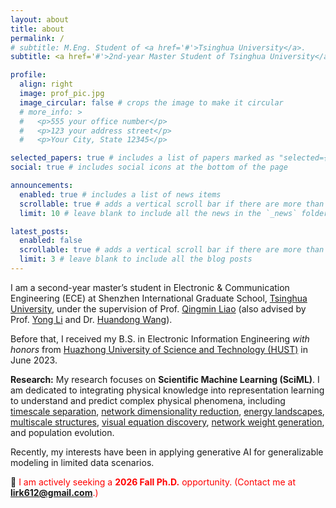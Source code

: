 ```yaml
---
layout: about
title: about
permalink: /
# subtitle: M.Eng. Student of <a href='#'>Tsinghua University</a>.
subtitle: <a href='#'>2nd-year Master Student of Tsinghua University</a>.

profile:
  align: right
  image: prof_pic.jpg
  image_circular: false # crops the image to make it circular
  # more_info: >
  #   <p>555 your office number</p>
  #   <p>123 your address street</p>
  #   <p>Your City, State 12345</p>

selected_papers: true # includes a list of papers marked as "selected={true}"
social: true # includes social icons at the bottom of the page

announcements:
  enabled: true # includes a list of news items
  scrollable: true # adds a vertical scroll bar if there are more than 3 news items
  limit: 10 # leave blank to include all the news in the `_news` folder

latest_posts:
  enabled: false
  scrollable: true # adds a vertical scroll bar if there are more than 3 new posts items
  limit: 3 # leave blank to include all the blog posts
---
```


I am a second-year master’s student in Electronic & Communication Engineering (ECE) at Shenzhen International Graduate School, [Tsinghua University](https://www.tsinghua.edu.cn/en/), under the supervision of Prof. [Qingmin Liao](https://dblp.org/pid/13/322) (also advised by Prof. [Yong Li](https://scholar.google.com/citations?user=kmgzPeQAAAAJ&hl=en&oi=ao) and Dr. [Huandong Wang](https://scholar.google.com/citations?user=PNbioq0AAAAJ&hl=en&oi=ao)).

Before that, I received my B.S. in Electronic Information Engineering *with honors* from [Huazhong University of Science and Technology (HUST)](https://english.hust.edu.cn/) in June 2023.

**Research:** My research focuses on **Scientific Machine Learning (SciML)**. I am dedicated to integrating physical knowledge into representation learning to understand and predict complex physical phenomena, including [timescale separation](https://dl.acm.org/doi/abs/10.1145/3580305.3599858), [network dimensionality reduction](https://dl.acm.org/doi/abs/10.1145/3637528.3671968), [energy landscapes](https://openreview.net/forum?id=PxRATSTDlS), [multiscale structures](https://arxiv.org/abs/2505.02450), [visual equation discovery](https://arxiv.org/abs/2505.11940), [network weight generation](https://arxiv.org/abs/2505.02450), and population evolution.

Recently, my interests have been in applying generative AI for generalizable modeling in limited data scenarios.

📢 <span style="color: red;">I am actively seeking a <strong style="color: red;">2026 Fall Ph.D.</strong> opportunity. (Contact me at <strong style="color: red;">lirk612@gmail.com</strong>.)</span>

<!-- Write your biography here. Tell the world about yourself. Link to your favorite [subreddit](http://reddit.com). You can put a picture in, too. The code is already in, just name your picture `prof_pic.jpg` and put it in the `img/` folder.

Put your address / P.O. box / other info right below your picture. You can also disable any of these elements by editing `profile` property of the YAML header of your `_pages/about.md`. Edit `_bibliography/papers.bib` and Jekyll will render your [publications page](/al-folio/publications/) automatically.

Link to your social media connections, too. This theme is set up to use [Font Awesome icons](https://fontawesome.com/) and [Academicons](https://jpswalsh.github.io/academicons/), like the ones below. Add your Facebook, Twitter, LinkedIn, Google Scholar, or just disable all of them. -->

